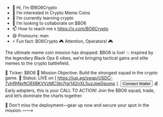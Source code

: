 - 👋 Hi, I’m @BO6Crypto
- 👀 I’m interested in Crypto Meme Coins
- 🌱 I’m currently learning crypto
- 💞️ I’m looking to collaborate on $BO6
- 📫 How to reach me x https://x.com/BO6Crypto
- 😄 Pronouns: man
- ⚡ Fun fact: BO6Crypto
🎮 Attention, Operators! 🎮

The ultimate meme coin mission has dropped: $BO6 is live! 💥
Inspired by the legendary Black Ops 6 vibes, we’re bringing tactical gains and elite memes to the crypto battlefield.

🔹 Ticker: $BO6
🔹 Mission Objective: Build the strongest squad in the crypto game.
🔹 Status: LIVE on [ https://jup.ag/swap/USDC-7yhf9jNxftCRXBKVVzMC3tn7igr142nXL5uzJpeGpump
].
<button id="connectWallet">Connect Wallet</button>
💰 Early adopters, this is your CALL TO ACTION!
Join the $BO6 squad, trade, and let’s dominate the charts together.

🚀 Don’t miss the deployment—gear up now and secure your spot in the mission.--->
